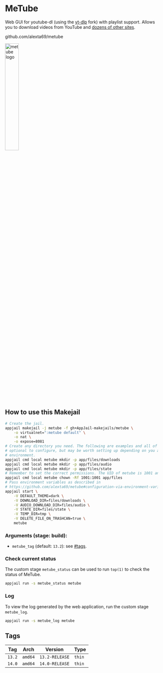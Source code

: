 # MeTube

Web GUI for youtube-dl (using the [yt-dlp](https://github.com/yt-dlp/yt-dlp) fork) with playlist support. Allows you to download videos from YouTube and [dozens of other sites](https://github.com/yt-dlp/yt-dlp/blob/master/supportedsites.md).

github.com/alexta69/metube

<img src="https://raw.githubusercontent.com/alexta69/metube/master/favicon/android-chrome-384x384.png" alt="metube logo" width="30%" height="auto">

## How to use this Makejail

```sh
# Create the jail.
appjail makejail -j metube -f gh+AppJail-makejails/metube \
    -o virtualnet=":metube default" \
    -o nat \
    -o expose=8081
# Create any directory you need. The following are examples and all of them are
# optional to configure, but may be worth setting up depending on you and your
# environment.
appjail cmd local metube mkdir -p app/files/downloads
appjail cmd local metube mkdir -p app/files/audio
appjail cmd local metube mkdir -p app/files/state
# Remember to set the correct permissions. The UID of metube is 1001 and its GID is 1001.
appjail cmd local metube chown -Rf 1001:1001 app/files
# Pass environment variables as described in
# https://github.com/alexta69/metube#configuration-via-environment-variables
appjail start \
    -V DEFAULT_THEME=dark \
    -V DOWNLOAD_DIR=files/downloads \
    -V AUDIO_DOWNLOAD_DIR=files/audio \
    -V STATE_DIR=files/state \
    -V TEMP_DIR=tmp \
    -V DELETE_FILE_ON_TRASHCAN=true \
    metube
```

### Arguments (stage: build):

* `metube_tag` (default: `13.2`): see [#tags](#tags).

### Check current status

The custom stage `metube_status` can be used to run `top(1)` to check the status of MeTube.

```sh
appjail run -s metube_status metube
```

### Log

To view the log generated by the web application, run the custom stage `metube_log`.

```sh
appjail run -s metube_log metube
```

## Tags

| Tag    | Arch    | Version        | Type   |
| ------ | ------- | -------------- | ------ |
| `13.2` | `amd64` | `13.2-RELEASE` | `thin` |
| `14.0` | `amd64` | `14.0-RELEASE` | `thin` |

